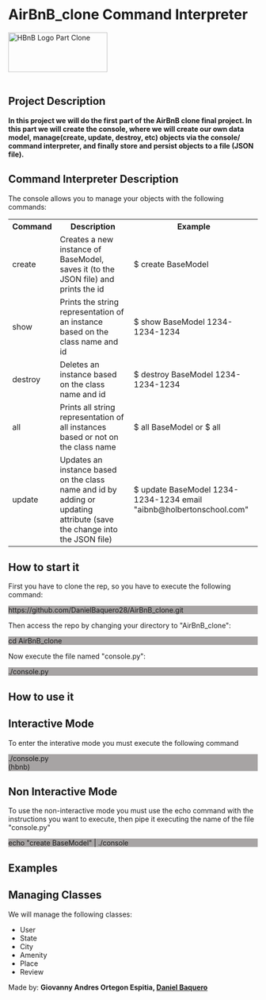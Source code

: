<html>
<head>
<h1>AirBnB_clone Command Interpreter</h1>
</head>
<body>
<img src="https://camo.githubusercontent.com/a0c52a69dc410e983b8c63fa4aa57e83cb4157cd/68747470733a2f2f73332e616d617a6f6e6177732e636f6d2f696e7472616e65742d70726f6a656374732d66696c65732f686f6c626572746f6e7363686f6f6c2d6869676865722d6c6576656c5f70726f6772616d6d696e672b2f3236332f4842544e2d68626e622d46696e616c2e706e67" alt="HBnB Logo Part Clone" width="200" height="80">
<br>
<br>
<h2>Project Description</h2>
<p><strong>In this project we will do the first part of the AirBnB clone final project. In this part we will create the console, where we will create our own data model, manage(create, update, destroy, etc) objects via the console/ command interpreter, and finally store and persist objects to a file (JSON file).</strong></p>
<h2>Command Interpreter Description</h2>
<p>The console allows you to manage your objects with the following commands:</p>
<table>
<tr>
<th>Command</th>
<th>Description</th>
<th>Example</th>
</tr>
<tr>
<td>create</td>
<td>Creates a new instance of BaseModel, saves it (to the JSON file) and prints the id</td>
<td>$ create BaseModel</td>
</tr>
<tr>
<td>show</td>
<td>Prints the string representation of an instance based on the class name and id</td>
<td>$ show BaseModel 1234-1234-1234</td>
</tr>
<tr>
<td>destroy</td>
<td>Deletes an instance based on the class name and id</td>
<td>$ destroy BaseModel 1234-1234-1234</td>
</tr>
<tr>
<td>all</td>
<td>Prints all string representation of all instances based or not on the class name</td>
<td>$ all BaseModel or $ all</td>
</tr>
<tr>
<td>update</td>
<td>Updates an instance based on the class name and id by adding or updating attribute (save the change into the JSON file)</td>
<td>$ update BaseModel 1234-1234-1234 email "aibnb@holbertonschool.com"</td>
</tr>
</table>
<h2>How to start it</h2>
<p>First you have to clone the rep, so you have to execute the following command:</p>
<p style="background-color:A7A4A4;">https://github.com/DanielBaquero28/AirBnB_clone.git</p>
<p>Then access the repo by changing your directory to "AirBnB_clone":</p>
<p style="background-color:A7A4A4;">cd AirBnB_clone</p>
<p>Now execute the file named "console.py":</p>
<p style="background-color:A7A4A4;">./console.py</p>
<h2>How to use it</h2>
<h2>Interactive Mode</h2>
<p>To enter the interative mode you must execute the following command</p>
<p style="background-color:A7A4A4;">./console.py
<br>
(hbnb)
</p>
<h2>Non Interactive Mode</h2>
<p>To use the non-interactive mode you must use the echo command with the instructions you want to execute, then pipe it executing the name of the file "console.py"</p>
<p style="background-color:A7A4A4;">echo "create BaseModel" | ./console</p>
<h2>Examples</h2>
<h2>Managing Classes</h2>
<p>We will manage the following classes:</p>
<ul>
<li>User</li>
<li>State</li>
<li>City</li>
<li>Amenity</li>
<li>Place</li>
<li>Review</li>
</ul>
</body>
<footer>
Made by: <strong>Giovanny Andres Ortegon Espitia, <a href="https://github.com/DanielBaquero28">Daniel Baquero</a></strong>
</footer>
</html>
